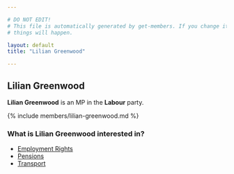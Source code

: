 ```yaml
---

# DO NOT EDIT!
# This file is automatically generated by get-members. If you change it, bad
# things will happen.

layout: default
title: "Lilian Greenwood"

---
```


## Lilian Greenwood

**Lilian Greenwood** is an MP in the **Labour** party.

{% include members/lilian-greenwood.md %}

### What is Lilian Greenwood interested in?


* [Employment Rights](/interests/employment-rights.html)
* [Pensions](/interests/pensions.html)
* [Transport](/interests/transport.html)
